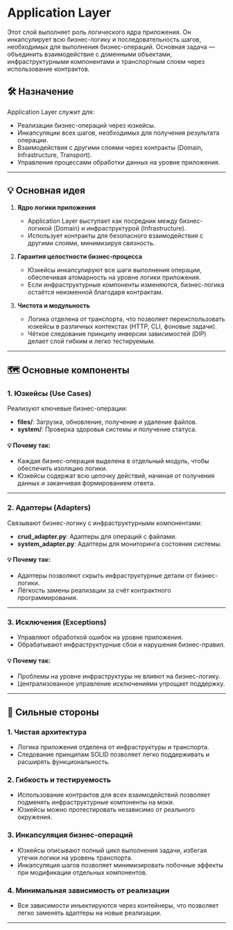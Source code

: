 # Application Layer

Этот слой выполняет роль логического ядра приложения. Он инкапсулирует всю бизнес-логику и последовательность шагов, необходимых для выполнения бизнес-операций. Основная задача — объединить взаимодействие с доменными объектами, инфраструктурными компонентами и транспортным слоем через использование контрактов.

## 🛠️ Назначение

Application Layer служит для:
- Реализации бизнес-операций через юзкейсы.
- Инкапсуляции всех шагов, необходимых для получения результата операции.
- Взаимодействия с другими слоями через контракты (Domain, Infrastructure, Transport).
- Управления процессами обработки данных на уровне приложения.

---

## 💡 Основная идея

1. **Ядро логики приложения**
   - Application Layer выступает как посредник между бизнес-логикой (Domain) и инфраструктурой (Infrastructure).
   - Использует контракты для безопасного взаимодействия с другими слоями, минимизируя связность.

2. **Гарантия целостности бизнес-процесса**
   - Юзкейсы инкапсулируют все шаги выполнения операции, обеспечивая атомарность на уровне логики приложения.
   - Если инфраструктурные компоненты изменяются, бизнес-логика остаётся неизменной благодаря контрактам.

3. **Чистота и модульность**
   - Логика отделена от транспорта, что позволяет переиспользовать юзкейсы в различных контекстах (HTTP, CLI, фоновые задачи).
   - Чёткое следование принципу инверсии зависимостей (DIP) делает слой гибким и легко тестируемым.

---

## 🗺️ Основные компоненты

### 1. Юзкейсы (Use Cases)
Реализуют ключевые бизнес-операции:
- **files/**: Загрузка, обновление, получение и удаление файлов.
- **system/**: Проверка здоровья системы и получение статуса.

#### 💡 Почему так:
- Каждая бизнес-операция выделена в отдельный модуль, чтобы обеспечить изоляцию логики.
- Юзкейсы содержат всю цепочку действий, начиная от получения данных и заканчивая формированием ответа.

---

### 2. Адаптеры (Adapters)
Связывают бизнес-логику с инфраструктурными компонентами:
- **crud_adapter.py**: Адаптеры для операций с файлами.
- **system_adapter.py**: Адаптеры для мониторинга состояния системы.

#### 💡 Почему так:
- Адаптеры позволяют скрыть инфраструктурные детали от бизнес-логики.
- Лёгкость замены реализации за счёт контрактного программирования.

---

### 3. Исключения (Exceptions)
- Управляют обработкой ошибок на уровне приложения.
- Обрабатывают инфраструктурные сбои и нарушения бизнес-правил.

#### 💡 Почему так:
- Проблемы на уровне инфраструктуры не влияют на бизнес-логику.
- Централизованное управление исключениями упрощает поддержку.

---

## 💎 Сильные стороны

### 1. Чистая архитектура
- Логика приложения отделена от инфраструктуры и транспорта.
- Следование принципам SOLID позволяет легко поддерживать и расширять функциональность.

### 2. Гибкость и тестируемость
- Использование контрактов для всех взаимодействий позволяет подменять инфраструктурные компоненты на моки.
- Юзкейсы можно протестировать независимо от реального окружения.

### 3. Инкапсуляция бизнес-операций
- Юзкейсы описывают полный цикл выполнения задачи, избегая утечки логики на уровень транспорта.
- Инкапсуляция шагов позволяет минимизировать побочные эффекты при модификации отдельных компонентов.

### 4. Минимальная зависимость от реализации
- Все зависимости инъектируются через контейнеры, что позволяет легко заменять адаптеры на новые реализации.

---
